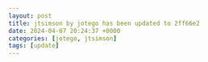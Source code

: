 ```yaml
---
layout: post
title: jtsimson by jotego has been updated to 2ff66e2
date: 2024-04-07 20:24:37 +0000
categories: [jotego, jtsimson]
tags: [update]
---
```


